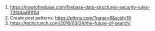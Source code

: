 1. https://howtofirebase.com/firebase-data-structures-security-rules-72fd4ad91f0d
2. Create post patterns: https://pttrns.com/?page=8&scid=19
3. https://techcrunch.com/2016/03/24/the-future-of-search/